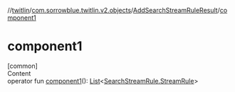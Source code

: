 //[twitlin](../../index.md)/[com.sorrowblue.twitlin.v2.objects](../index.md)/[AddSearchStreamRuleResult](index.md)/[component1](component1.md)



# component1  
[common]  
Content  
operator fun [component1](component1.md)(): [List](https://kotlinlang.org/api/latest/jvm/stdlib/kotlin.collections/-list/index.html)<[SearchStreamRule.StreamRule](../-search-stream-rule/-stream-rule/index.md)>  



